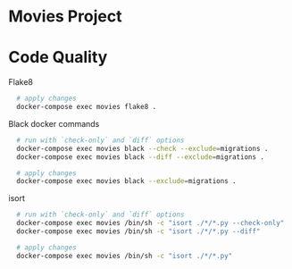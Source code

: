 Movies Project
==============

# Code Quality

Flake8

```bash
  # apply changes
  docker-compose exec movies flake8 .
```

Black docker commands

```bash
  # run with `check-only` and `diff` options
  docker-compose exec movies black --check --exclude=migrations .
  docker-compose exec movies black --diff --exclude=migrations .

  # apply changes
  docker-compose exec movies black --exclude=migrations .
```

isort

```bash
  # run with `check-only` and `diff` options
  docker-compose exec movies /bin/sh -c "isort ./*/*.py --check-only"
  docker-compose exec movies /bin/sh -c "isort ./*/*.py --diff"

  # apply changes
  docker-compose exec movies /bin/sh -c "isort ./*/*.py"
```
